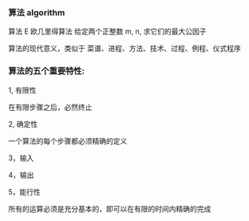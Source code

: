 ### 算法 algorithm

算法 E 欧几里得算法 给定两个正整数 m, n, 求它们的最大公因子

算法的现代意义，类似于 菜谱、进程、方法、技术、过程、例程、仪式程序

### 算法的五个重要特性:

1, 有限性

在有限步骤之后，必然终止

2, 确定性

一个算法的每个步骤都必须精确的定义

3，输入

4，输出

5，能行性

所有的运算必须是充分基本的，即可以在有限的时间内精确的完成


